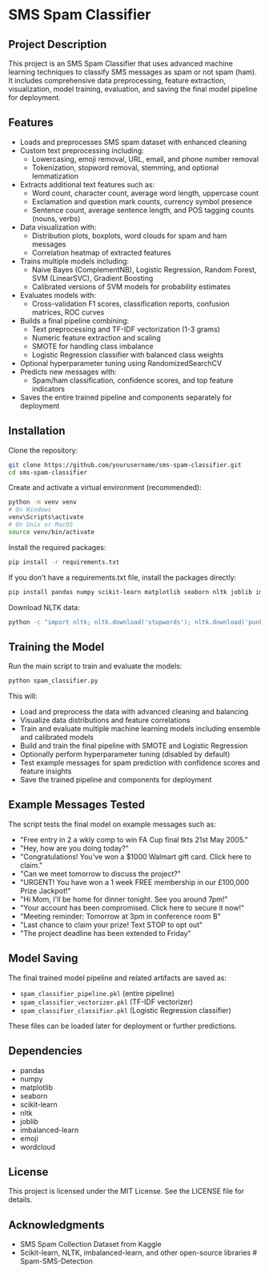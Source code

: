 # SMS Spam Classifier

## Project Description
This project is an SMS Spam Classifier that uses advanced machine learning techniques to classify SMS messages as spam or not spam (ham). It includes comprehensive data preprocessing, feature extraction, visualization, model training, evaluation, and saving the final model pipeline for deployment.

## Features
- Loads and preprocesses SMS spam dataset with enhanced cleaning
- Custom text preprocessing including:
  - Lowercasing, emoji removal, URL, email, and phone number removal
  - Tokenization, stopword removal, stemming, and optional lemmatization
- Extracts additional text features such as:
  - Word count, character count, average word length, uppercase count
  - Exclamation and question mark counts, currency symbol presence
  - Sentence count, average sentence length, and POS tagging counts (nouns, verbs)
- Data visualization with:
  - Distribution plots, boxplots, word clouds for spam and ham messages
  - Correlation heatmap of extracted features
- Trains multiple models including:
  - Naive Bayes (ComplementNB), Logistic Regression, Random Forest, SVM (LinearSVC), Gradient Boosting
  - Calibrated versions of SVM models for probability estimates
- Evaluates models with:
  - Cross-validation F1 scores, classification reports, confusion matrices, ROC curves
- Builds a final pipeline combining:
  - Text preprocessing and TF-IDF vectorization (1-3 grams)
  - Numeric feature extraction and scaling
  - SMOTE for handling class imbalance
  - Logistic Regression classifier with balanced class weights
- Optional hyperparameter tuning using RandomizedSearchCV
- Predicts new messages with:
  - Spam/ham classification, confidence scores, and top feature indicators
- Saves the entire trained pipeline and components separately for deployment

## Installation
Clone the repository:

```bash
git clone https://github.com/yourusername/sms-spam-classifier.git
cd sms-spam-classifier
```

Create and activate a virtual environment (recommended):

```bash
python -m venv venv
# On Windows
venv\Scripts\activate
# On Unix or MacOS
source venv/bin/activate
```

Install the required packages:

```bash
pip install -r requirements.txt
```

If you don't have a requirements.txt file, install the packages directly:

```bash
pip install pandas numpy scikit-learn matplotlib seaborn nltk joblib imbalanced-learn emoji wordcloud
```

Download NLTK data:

```bash
python -c "import nltk; nltk.download('stopwords'); nltk.download('punkt'); nltk.download('wordnet'); nltk.download('averaged_perceptron_tagger')"
```

## Training the Model
Run the main script to train and evaluate the models:

```bash
python spam_classifier.py
```

This will:

- Load and preprocess the data with advanced cleaning and balancing
- Visualize data distributions and feature correlations
- Train and evaluate multiple machine learning models including ensemble and calibrated models
- Build and train the final pipeline with SMOTE and Logistic Regression
- Optionally perform hyperparameter tuning (disabled by default)
- Test example messages for spam prediction with confidence scores and feature insights
- Save the trained pipeline and components for deployment

## Example Messages Tested
The script tests the final model on example messages such as:

- "Free entry in 2 a wkly comp to win FA Cup final tkts 21st May 2005."
- "Hey, how are you doing today?"
- "Congratulations! You've won a $1000 Walmart gift card. Click here to claim."
- "Can we meet tomorrow to discuss the project?"
- "URGENT! You have won a 1 week FREE membership in our £100,000 Prize Jackpot!"
- "Hi Mom, I'll be home for dinner tonight. See you around 7pm!"
- "Your account has been compromised. Click here to secure it now!"
- "Meeting reminder: Tomorrow at 3pm in conference room B"
- "Last chance to claim your prize! Text STOP to opt out"
- "The project deadline has been extended to Friday"

## Model Saving
The final trained model pipeline and related artifacts are saved as:

- `spam_classifier_pipeline.pkl` (entire pipeline)
- `spam_classifier_vectorizer.pkl` (TF-IDF vectorizer)
- `spam_classifier_classifier.pkl` (Logistic Regression classifier)

These files can be loaded later for deployment or further predictions.

## Dependencies
- pandas
- numpy
- matplotlib
- seaborn
- scikit-learn
- nltk
- joblib
- imbalanced-learn
- emoji
- wordcloud

## License
This project is licensed under the MIT License. See the LICENSE file for details.

## Acknowledgments
- SMS Spam Collection Dataset from Kaggle
- Scikit-learn, NLTK, imbalanced-learn, and other open-source libraries
#   S p a m - S M S - D e t e c t i o n  
 